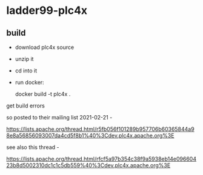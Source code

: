 # ladder99-plc4x

## build

- download plc4x source
- unzip it
- cd into it
- run docker:

  docker build -t plc4x .

get build errors

so posted to their mailing list 2021-02-21 -

https://lists.apache.org/thread.html/r5fb056f101289b957706b60365844a98e8a56856093007da4cd5f8b1%40%3Cdev.plc4x.apache.org%3E

see also this thread -

https://lists.apache.org/thread.html/rfcf5a97b354c38f9a5938eb14e09660423b8d5002310dc1c1c5db559%40%3Cdev.plc4x.apache.org%3E
